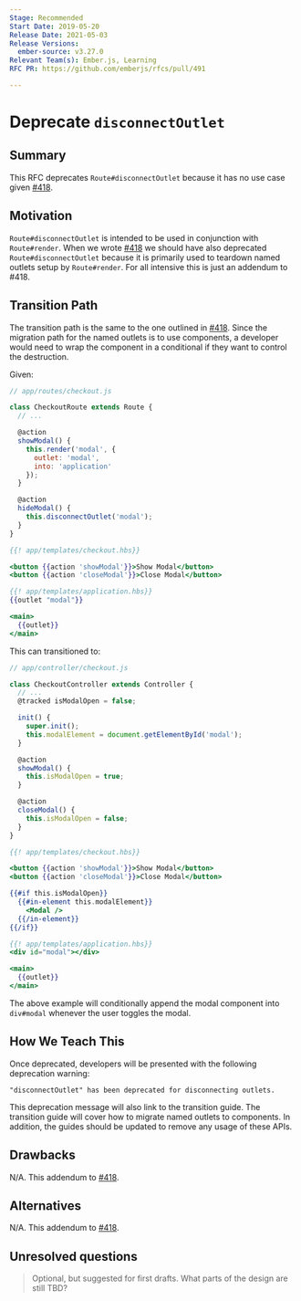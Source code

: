 ```yaml
---
Stage: Recommended
Start Date: 2019-05-20
Release Date: 2021-05-03
Release Versions:
  ember-source: v3.27.0
Relevant Team(s): Ember.js, Learning
RFC PR: https://github.com/emberjs/rfcs/pull/491

---
```


# Deprecate `disconnectOutlet`

## Summary

This RFC deprecates `Route#disconnectOutlet` because it has no use case given [#418](https://github.com/emberjs/rfcs/pull/418).

## Motivation

`Route#disconnectOutlet` is intended to be used in conjunction with `Route#render`. When we wrote [#418](https://github.com/emberjs/rfcs/pull/418) we should have also deprecated `Route#disconnectOutlet` because it is primarily used to teardown named outlets setup by `Route#render`. For all intensive this is just an addendum to #418.

## Transition Path

The transition path is the same to the one outlined in [#418](https://github.com/emberjs/rfcs/blob/master/text/0418-deprecate-route-render-methods.md#transition-path). Since the migration path for the named outlets is to use components, a developer would need to wrap the component in a conditional if they want to control the destruction.

Given:

```js
// app/routes/checkout.js

class CheckoutRoute extends Route {
  // ...

  @action
  showModal() {
    this.render('modal', {
      outlet: 'modal',
      into: 'application'
    });
  }

  @action
  hideModal() {
    this.disconnectOutlet('modal');
  }
}
```

```hbs
{{! app/templates/checkout.hbs}}

<button {{action 'showModal'}}>Show Modal</button>
<button {{action 'closeModal'}}>Close Modal</button>
```

```hbs
{{! app/templates/application.hbs}}
{{outlet "modal"}}

<main>
  {{outlet}}
</main>
```

This can transitioned to:

```js
// app/controller/checkout.js

class CheckoutController extends Controller {
  // ...
  @tracked isModalOpen = false;

  init() {
    super.init();
    this.modalElement = document.getElementById('modal');
  }

  @action
  showModal() {
    this.isModalOpen = true;
  }

  @action
  closeModal() {
    this.isModalOpen = false;
  }
}
```

```hbs
{{! app/templates/checkout.hbs}}

<button {{action 'showModal'}}>Show Modal</button>
<button {{action 'closeModal'}}>Close Modal</button>

{{#if this.isModalOpen}}
  {{#in-element this.modalElement}}
    <Modal />
  {{/in-element}}
{{/if}}
```

```hbs
{{! app/templates/application.hbs}}
<div id="modal"></div>

<main>
  {{outlet}}
</main>
```

The above example will conditionally append the modal component into `div#modal` whenever the user toggles the modal.

## How We Teach This

Once deprecated, developers will be presented with the following deprecation warning:

```
"disconnectOutlet" has been deprecated for disconnecting outlets.
```

This deprecation message will also link to the transition guide. The transition guide will cover how to migrate named outlets to components. In addition, the guides should be updated to remove any usage of these APIs.

## Drawbacks

N/A. This addendum to [#418](https://github.com/emberjs/rfcs/pull/418).

## Alternatives

N/A. This addendum to [#418](https://github.com/emberjs/rfcs/pull/418).

## Unresolved questions

> Optional, but suggested for first drafts. What parts of the design are still
TBD?
